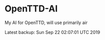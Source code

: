 # OpenTTD-AI
My AI for OpenTTD, will use primarily air

Latest backup: Sun Sep 22 02:07:01 UTC 2019
